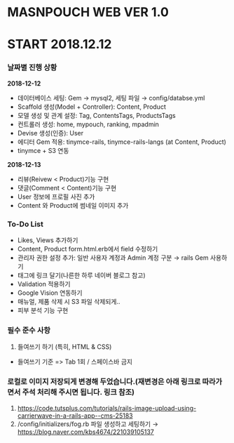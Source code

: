 # MASNPOUCH WEB VER 1.0
# START 2018.12.12

### 날짜별 진행 상황
**2018-12-12**
- 데이터베이스 세팅: Gem → mysql2, 세팅 파일 → config/databse.yml
- Scaffold 생성(Model + Controller): Content, Product
- 모델 생성 및 관계 설정: Tag, ContentsTags, ProductsTags
- 컨트롤러 생성: home, mypouch, ranking, mpadmin
- Devise 생성(인증): User
- 에디터 Gem 적용: tinymce-rails, tinymce-rails-langs (at Content, Product)
- tinymce + S3 연동

**2018-12-13**
- 리뷰(Reivew < Product)기능 구현
- 댓글(Comment < Content)기능 구현
- User 정보에 프로필 사진 추가
- Content 와 Product에 썸네일 이미지 추가

### To-Do List
- Likes, Views 추가하기
- Content, Product form.html.erb에서 field 수정하기
- 관리자 권한 설정 추가: 일반 사용자 계정과 Admin 계정 구분 → rails Gem 사용하기
- 태그에 링크 달기(나른한 하루 네이버 블로그 참고)
- Validation 적용하기
- Google Vision 연동하기
- 매뉴얼, 제품 삭제 시 S3 파일 삭제되게..
- 피부 분석 기능 구현


### 필수 준수 사항
1. 들여쓰기 하기 (특히, HTML & CSS)
-  들여쓰기 기준 => Tab 1회 / 스페이스바 금지


### 로컬로 이미지 저장되게 변경해 두었습니다.(재변경은 아래 링크로 따라가면서 주석 처리해 주시면 됩니다. 링크 참조)
1. https://code.tutsplus.com/tutorials/rails-image-upload-using-carrierwave-in-a-rails-app--cms-25183
2. /config/initializers/fog.rb 파일 생성하고 세팅하기 → https://blog.naver.com/kbs4674/221039105137
